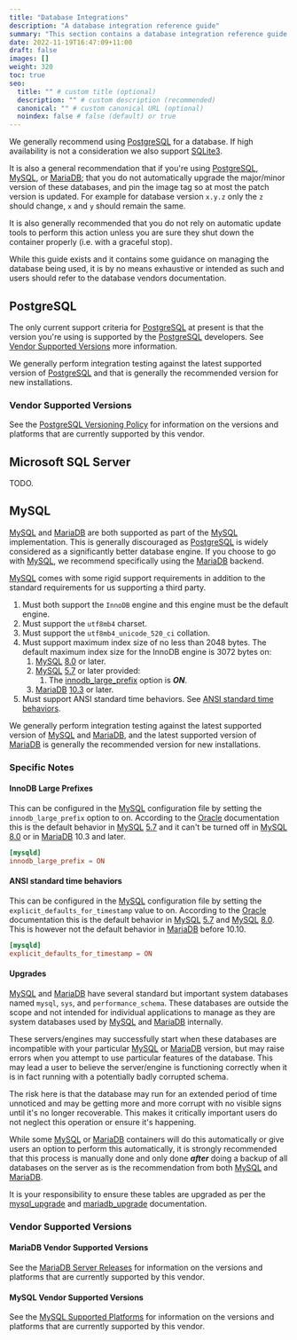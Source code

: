 ```yaml
---
title: "Database Integrations"
description: "A database integration reference guide"
summary: "This section contains a database integration reference guide for Authelia."
date: 2022-11-19T16:47:09+11:00
draft: false
images: []
weight: 320
toc: true
seo:
  title: "" # custom title (optional)
  description: "" # custom description (recommended)
  canonical: "" # custom canonical URL (optional)
  noindex: false # false (default) or true
---
```


We generally recommend using [PostgreSQL] for a database. If high availability is not a consideration we also support
[SQLite3].

It is also a general recommendation that if you're using [PostgreSQL], [MySQL], or [MariaDB]; that you do not
automatically upgrade the major/minor version of these databases, and pin the image tag so at most the patch version
is updated. For example for database version `x.y.z` only the `z` should change, `x` and `y` should remain the same.

It is also generally recommended that you do not rely on automatic update tools to perform this action
unless you are sure they shut down the container properly (i.e. with a graceful stop).

While this guide exists and it contains some guidance on managing the database being used, it is by no means exhaustive
or intended as such and users should refer to the database vendors documentation.

## PostgreSQL

The only current support criteria for [PostgreSQL] at present is that the version you're using is supported by the
[PostgreSQL] developers. See [Vendor Supported Versions](#vendor-supported-versions) more information.

We generally perform integration testing against the latest supported version of [PostgreSQL] and that is generally the
recommended version for new installations.

### Vendor Supported Versions

See the [PostgreSQL Versioning Policy](https://www.postgresql.org/support/versioning/) for information on the versions
and platforms that are currently supported by this vendor.

## Microsoft SQL Server

TODO.

## MySQL

[MySQL] and [MariaDB] are both supported as part of the [MySQL] implementation. This is generally discouraged as
[PostgreSQL] is widely considered as a significantly better database engine. If you choose to go with [MySQL], we
recommend specifically using the [MariaDB] backend.

[MySQL] comes with some rigid support requirements in addition to the standard requirements for us supporting a third
party.

1. Must both support the `InnoDB` engine and this engine must be the default engine.
2. Must support the `utf8mb4` charset.
3. Must support the `utf8mb4_unicode_520_ci` collation.
4. Must support maximum index size of no less than 2048 bytes. The default maximum index size for the InnoDB engine is
   3072 bytes on:
    1. [MySQL] [8.0](https://dev.mysql.com/doc/refman/8.0/en/innodb-limits.html) or later.
    2. [MySQL] [5.7](https://dev.mysql.com/doc/refman/5.7/en/innodb-limits.html) or later provided:
       1. The [innodb_large_prefix](#innodb-large-prefixes) option is **_ON_**.
    3. [MariaDB] [10.3](https://mariadb.com/kb/en/innodb-system-variables/#innodb_large_prefix) or later.
5. Must support ANSI standard time behaviors. See [ANSI standard time behaviors](#ansi-standard-time-behaviors).

We generally perform integration testing against the latest supported version of [MySQL] and [MariaDB], and the latest
supported version of [MariaDB] is generally the recommended version for new installations.

### Specific Notes

#### InnoDB Large Prefixes

This can be configured in the [MySQL] configuration file by setting the `innodb_large_prefix` option to on.
According to the [Oracle] documentation this is the default behavior in
[MySQL] [5.7](https://dev.mysql.com/doc/refman/5.7/en/innodb-parameters.html#sysvar_innodb_large_prefix) and it can't be
turned off in [MySQL] [8.0](https://dev.mysql.com/doc/refman/8.0/en/innodb-limits.html) or in [MariaDB] 10.3 and later.

```cnf
[mysqld]
innodb_large_prefix = ON
```

#### ANSI standard time behaviors

This can be configured in the [MySQL] configuration file by setting the `explicit_defaults_for_timestamp` value to on.
According to the [Oracle] documentation this is the default behavior in
[MySQL] [5.7](https://dev.mysql.com/doc/refman/5.7/en/server-system-variables.html#sysvar_explicit_defaults_for_timestamp)
and [MySQL] [8.0](https://dev.mysql.com/doc/refman/8.0/en/server-system-variables.html#sysvar_explicit_defaults_for_timestamp).
This is however not the default behavior in
[MariaDB](https://mariadb.com/kb/en/server-system-variables/#explicit_defaults_for_timestamp) before 10.10.

```cnf
[mysqld]
explicit_defaults_for_timestamp = ON
```

#### Upgrades

[MySQL] and [MariaDB] have several standard but important system databases named `mysql`, `sys`, and
`performance_schema`. These databases are outside the scope and not intended for individual applications to manage as
they are system databases used by [MySQL] and [MariaDB] internally.

These servers/engines may successfully start when these databases are incompatible with your particular [MySQL] or
[MariaDB] version, but may raise errors when you attempt to use particular features of the database. This may lead a
user to believe the server/engine is functioning correctly when it is in fact running with a potentially badly corrupted
schema.

The risk here is that the database may run for an extended period of time unnoticed and may be getting more and more
corrupt with no visible signs until it's no longer recoverable. This makes it critically important users do not neglect
this operation or ensure it's happening.

While some [MySQL] or [MariaDB] containers will do this automatically  or give users an option to perform this
automatically, it is strongly recommended that this process is manually done and only done **_after_** doing a backup of
all databases on the server as is the recommendation from both [MySQL] and [MariaDB].

It is your responsibility to ensure these tables are upgraded as per the
[mysql_upgrade](https://dev.mysql.com/doc/refman/8.0/en/mysql-upgrade.html) and
[mariadb_upgrade](https://mariadb.com/kb/en/mysql_upgrade/) documentation.

### Vendor Supported Versions

#### MariaDB Vendor Supported Versions

See the [MariaDB Server Releases](https://mariadb.com/kb/en/mariadb-server-release-dates/) for information on the
versions and platforms that are currently supported by this vendor.

#### MySQL Vendor Supported Versions

See the [MySQL Supported Platforms](https://www.mysql.com/support/supportedplatforms/database.html) for information on
the versions and platforms that are currently supported by this vendor.

[PostgreSQL]: https://www.postgresql.org/
[MySQL]: https://www.mysql.com/
[MariaDB]: https://mariadb.org/
[SQLite3]: https://www.sqlite.org/index.html
[Oracle]: https://www.oracle.com/
